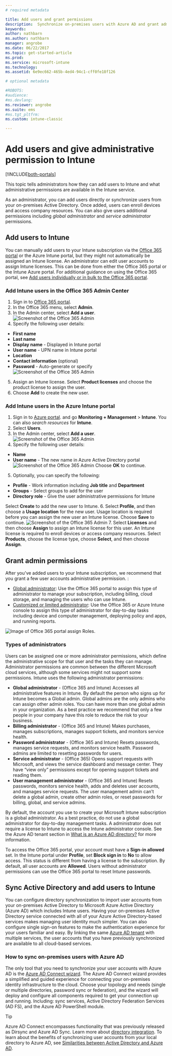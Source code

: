 ```yaml
---
# required metadata

title: Add users and grant permissions
description:  Synchronize on-premises users with Azure AD and grant administrator permissions for your Intune subscription
keywords:
author: nathbarn
ms.author: nathbarn
manager: angrobe
ms.date: 06/22/2017
ms.topic: get-started-article
ms.prod:
ms.service: microsoft-intune
ms.technology:
ms.assetid: 6e9ec662-465b-4ed4-94c1-cff0fe18f126

# optional metadata

#ROBOTS:
#audience:
#ms.devlang:
ms.reviewer: angrobe
ms.suite: ems
#ms.tgt_pltfrm:
ms.custom: intune-classic

---
```


# Add users and give administrative permission to Intune

[!INCLUDE[both-portals](./includes/note-for-both-portals.md)]

This topic tells administrators how they can add users to Intune and what administrative permissions are available in the Intune service.

As an administrator, you can add users directly or synchronize users from your on-premises Active Directory. Once added, users can enroll devices and access company resources. You can also give users additional permissions including *global administrator* and *service administrator* permissions.

## Add users to Intune
You can manually add users to your Intune subscription via the [Office 365 portal](https://www.office.com/signin) or the Azure Intune portal, but they might not automatically be assigned an Intune license. An administrator can edit user accounts to assign Intune licenses. This can be done from either the Office 365 portal or the Intune Azure portal. For additional guidance on using the Office 365 portal, see [Add users individually or in bulk to the Office 365 portal](https://support.office.com/article/Add-users-individually-or-in-bulk-to-Office-365-Admin-Help-1970f7d6-03b5-442f-b385-5880b9c256ec).

### Add Intune users in the Office 365 Admin Center
1. Sign in to [Office 365 portal](https://www.office.com/signin).
2. In the Office 365 menu, select **Admin**.
3. In the Admin center, select **Add a user**.
  ![Screenshot of the Office 365 Admin](media/office-add-user.png)
4. Specify the following user details:
  - **First name**
  - **Last name**
  - **Display name** - Displayed in Intune portal
  - **User name** - UPN name in Intune portal
  - **Location**
  - **Contact information** (optional)
  - **Password** - Auto-generate or specify
     ![Screenshot of the Office 365 Admin](media/office-add-user-details.png)
5. Assign an Intune license. Select **Product licenses** and choose the product license to assign the user.
6. Choose **Add** to create the new user.

### Add Intune users in the Azure Intune portal
1. Sign in to [Azure portal](https://portal.azure.com). and go **Monitoring + Management** > **Intune**. You can also *search resources* for **Intune**.
2. Select **Users**.
3. In the Admin center, select **Add a user**.
  ![Screenshot of the Office 365 Admin](media/intune-add-user.png)
4. Specify the following user details:
  - **Name**
  - **User name** - The new name in Azure Active Directory portal
  ![Screenshot of the Office 365 Admin](media/intune-add-user-info.png)
  Choose **OK** to continue.
5. Optionally, you can specify the following:
  - **Profile** - Work information including **Job title** and **Department**
  -  **Groups** - Select groups to add for the user
  - **Directory role** - Give the user administrative permissions for Intune

  Select **Create** to add the new user to Intune.
6. Select **Profile**, and then choose a **Usage location** for the new user. Usage location is required before you can assign the new user an Intune license. Choose **Save** to continue.
    ![Screenshot of the Office 365 Admin](media/intune-add-user-loc.png)
7. Select **Licenses** and then choose **Assign** to assign an Intune license for this user. An Intune license is required to enroll devices or access company resources. Select **Products**, choose the license type, choose **Select**, and then choose **Assign**.

## Grant admin permissions

After you've added users to your Intune subscription, we recommend that you grant a few user accounts administrative permission. :
-   [Global administrator](#tenant-administrator): Use the Office 365 portal to assign this type of administrator to manage your subscription, including billing, cloud storage, and managing the users who can use Intune.
-   [Customized or limited administrator](#service-administrator): Use the Office 365 or Azure Intune console to assign this type of administrator for day-to-day tasks including device and computer management, deploying policy and apps, and running reports.

![Image of Office 365 portal assign Roles.](./media/office-assign-roles.png)

### Types of administrators

Users can be assigned one or more administrator permissions, which define the administrative scope for that user and the tasks they can manage. Administrator permissions are common between the different Microsoft cloud services, although some services might not support some permissions. Intune uses the following administrator permissions:

- **Global administrator** - (Office 365 and Intune) Accesses all administrative features in Intune. By default the person who signs up for Intune becomes a Global admin. Global admins are the only admins who can assign other admin roles. You can have more than one global admin in your organization. As a best practice we recommend that only a few people in your company have this role to reduce the risk to your business.
- **Billing administrator** - (Office 365 and Intune) Makes purchases, manages subscriptions, manages support tickets, and monitors service health.
- **Password administrator** - (Office 365 and Intune) Resets passwords, manages service requests, and monitors service health. Password admins are limited to resetting passwords for users.
- **Service administrator** - (Office 365) Opens support requests with Microsoft, and views the service dashboard and message center. They have “view only” permissions except for opening support tickets and reading them.
- **User management administrator** - (Office 365 and Intune) Resets passwords, monitors service health, adds and deletes user accounts, and manages service requests. The user management admin can’t delete a global admin, create other admin roles, or reset passwords for billing, global, and service admins.
<!--- 
- **Compliance administrator** -  (Intune) View and manage compliance permissions.
- **Security Reader** - (Intune) Permission to read security information and reports.
- **Security administrator** (Intune) Permission to view and manage security configuration and reports.
- **Privileged role administrator** - (Intune) Permission to perform role management-related tasks.
- **Guest inviter** (Intune) Permission to invite guest users.
- **Conditional access administrator** - (Intune) --->
By default, the account you use to create your Microsoft Intune subscription is a global administrator. As a best practice, do not use a global administrator for day-to-day management tasks. A administrator does not require a license to Intune to access the Intune administrator console. See the Azure AD tenant section in [What is an Azure AD directory?](http://technet.microsoft.com/library/jj573650.aspx) for more information.

To access the Office 365 portal, your account must have a **Sign-in allowed** set. In the Intune portal under **Profile**, set **Block sign in** to **No** to allow access. This status is different from having a license to the subscription. By default, all user accounts are **Allowed**. Users without administrator permissions can use the Office 365 portal to reset Intune passwords.

## Sync Active Directory and add users to Intune
You can configure directory synchronization to import user accounts from your on-premises Active Directory to Microsoft Azure Active Directory (Azure AD) which includes Intune users. Having your on-premises Active Directory service connected with all of your Azure Active Directory-based services makes managing user identity much simpler. You can also configure single sign-on features to make the authentication experience for your users familiar and easy. By linking the same [Azure AD tenant](https://azure.microsoft.com/documentation/articles/active-directory-aadconnect/) with multiple services, the user accounts that you have previously synchronized are available to all cloud-based services.

### How to sync on-premises users with Azure AD
The only tool that you need to synchronize your user accounts with Azure AD is the [Azure AD Connect wizard](https://www.microsoft.com/download/details.aspx?id=47594). The Azure AD Connect wizard provides a simplified and guided experience for connecting your on-premises identity infrastructure to the cloud.  Choose your topology and needs (single or multiple directories, password sync or federation), and the wizard will deploy and configure all components required to get your connection up and running. Including: sync services, Active Directory Federation Services (AD FS), and the Azure AD PowerShell module.

> [!TIP]
> Azure AD Connect encompasses functionality that was previously released as Dirsync and Azure AD Sync. Learn more about [directory integration](http://technet.microsoft.com/library/jj573653.aspx). To learn about the benefits of synchronizing user accounts from your local directory to Azure AD, see [Similarities between Active Directory and Azure AD](http://technet.microsoft.com/library/dn518177.aspx).
